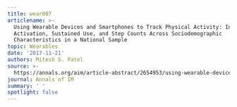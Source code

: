 ```yaml
---
title: wear007
articlename: >-
  Using Wearable Devices and Smartphones to Track Physical Activity: Initial
  Activation, Sustained Use, and Step Counts Across Sociodemographic
  Characteristics in a National Sample
topic: Wearables
date: '2017-11-21'
authors: Mitesh S. Patel
source: >-
  https://annals.org/aim/article-abstract/2654953/using-wearable-devices-smartphones-track-physical-activity-initial-activation-sustained
journal: Annals of IM
summary: ' '
spotlight: false
---
```


